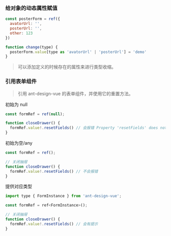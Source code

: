 ### 给对象的动态属性赋值

```javascript
const posterForm = ref({
  avatorUrl: '',
  posterUrl: '',
  other: 123
})

function change(type) {
  posterForm.value[type as 'avatorUrl' | 'posterUrl'] = 'demo'
}
```

>  可以添加定义的时候存在的属性来进行类型收缩。



### 引用表单组件

> 引用 ant-design-vue 的表单组件，并使用它的重置方法。

初始为 null

```javascript
const formRef = ref(null);

function closeDrawer() {
  formRef.value!.resetFields() // 会报错 Property 'resetFields' does not exist on type 'never'
}
```

初始为空/any

```javascript
const formRef = ref();

// 关闭抽屉
function closeDrawer() {
  formRef.value!.resetFields() // 不会报错
}
```

提供对应类型

```javascript
import type { FormInstance } from 'ant-design-vue';

const formRef = ref<FormInstance>();

// 关闭抽屉
function closeDrawer() {
  formRef.value!.resetFields() // 会有提示
}
```











